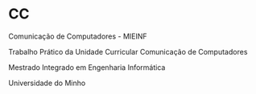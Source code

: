 # CC

Comunicação de Computadores - MIEINF

Trabalho Prático da Unidade Curricular Comunicação de Computadores

Mestrado Integrado em Engenharia Informática

Universidade do Minho
